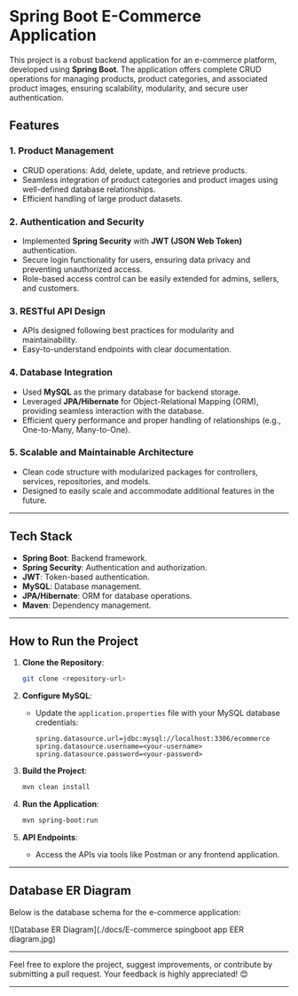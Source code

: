 # Spring Boot E-Commerce Application

This project is a robust backend application for an e-commerce platform, developed using **Spring Boot**. The
application offers complete CRUD operations for managing products, product categories, and associated product images,
ensuring scalability, modularity, and secure user authentication.

## Features

### 1. **Product Management**

- CRUD operations: Add, delete, update, and retrieve products.
- Seamless integration of product categories and product images using well-defined database relationships.
- Efficient handling of large product datasets.

### 2. **Authentication and Security**

- Implemented **Spring Security** with **JWT (JSON Web Token)** authentication.
- Secure login functionality for users, ensuring data privacy and preventing unauthorized access.
- Role-based access control can be easily extended for admins, sellers, and customers.

### 3. **RESTful API Design**

- APIs designed following best practices for modularity and maintainability.
- Easy-to-understand endpoints with clear documentation.

### 4. **Database Integration**

- Used **MySQL** as the primary database for backend storage.
- Leveraged **JPA/Hibernate** for Object-Relational Mapping (ORM), providing seamless interaction with the database.
- Efficient query performance and proper handling of relationships (e.g., One-to-Many, Many-to-One).

### 5. **Scalable and Maintainable Architecture**

- Clean code structure with modularized packages for controllers, services, repositories, and models.
- Designed to easily scale and accommodate additional features in the future.

---

## Tech Stack

- **Spring Boot**: Backend framework.
- **Spring Security**: Authentication and authorization.
- **JWT**: Token-based authentication.
- **MySQL**: Database management.
- **JPA/Hibernate**: ORM for database operations.
- **Maven**: Dependency management.

---

## How to Run the Project

1. **Clone the Repository**:
   ```bash
   git clone <repository-url>
   ```

2. **Configure MySQL**:
    - Update the `application.properties` file with your MySQL database credentials:
      ```properties
      spring.datasource.url=jdbc:mysql://localhost:3306/ecommerce
      spring.datasource.username=<your-username>
      spring.datasource.password=<your-password>
      ```

3. **Build the Project**:
   ```bash
   mvn clean install
   ```

4. **Run the Application**:
   ```bash
   mvn spring-boot:run
   ```

5. **API Endpoints**:
    - Access the APIs via tools like Postman or any frontend application.

---

## Database ER Diagram

Below is the database schema for the e-commerce application:

![Database ER Diagram](./docs/E-commerce spingboot app EER diagram.jpg)

---

Feel free to explore the project, suggest improvements, or contribute by submitting a pull request. Your feedback is
highly appreciated! 😊

--- 


